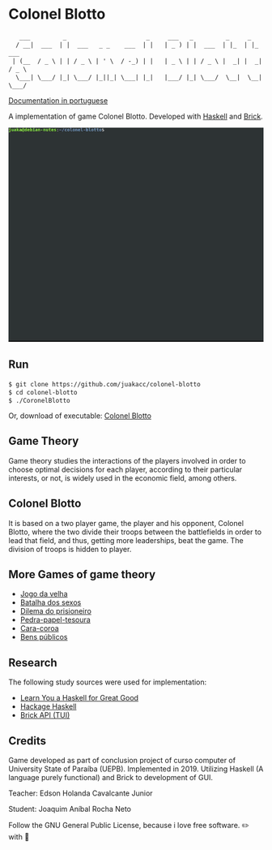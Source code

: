 # Colonel Blotto

```
   ___         _                      _     ___   _         _     _         
  / __|  ___  | |  ___   _ _    ___  | |   | _ ) | |  ___  | |_  | |_   ___
 | (__  / _ \ | | / _ \ | ' \  / -_) | |   | _ \ | | / _ \ |  _| |  _| / _ \
  \___| \___/ |_| \___/ |_||_| \___| |_|   |___/ |_| \___/  \__|  \__| \___/
```

[Documentation in portuguese](https://github.com/juakacc/colonel-blotto/blob/master/docs/guide.rst)

A implementation of game Colonel Blotto. Developed with [Haskell](https://www.haskell.org/) and [Brick](https://github.com/jtdaugherty/brick).

![Executando](./docs/executando.gif)

## Run

```
$ git clone https://github.com/juakacc/colonel-blotto
$ cd colonel-blotto
$ ./CoronelBlotto
```
Or, download of executable: [Colonel Blotto](https://github.com/juakacc/colonel-blotto/releases/download/v1.1.0/CoronelBlotto)

## Game Theory

Game theory studies the interactions of the players involved in order to choose optimal decisions for each player, according to their particular interests, or not, is widely used in the economic field, among others.

## Colonel Blotto

It is based on a two player game, the player and his opponent, Colonel Blotto, where the two divide their troops between the battlefields in order to lead that field, and thus, getting more leaderships, beat the game. The division of troops is hidden to player.

## More Games of game theory

- [Jogo da velha](https://is.gd/6TUze4)
- [Batalha dos sexos](https://is.gd/p85Wjz)
- [Dilema do prisioneiro](https://is.gd/JOjWO3)
- [Pedra-papel-tesoura](https://is.gd/whZDIV)
- [Cara-coroa](https://is.gd/XiwR6g)
- [Bens públicos](https://is.gd/8a58BE)

## Research

The following study sources were used for implementation:
- [Learn You a Haskell for Great Good](http://learnyouahaskell.com/)
- [Hackage Haskell](https://hackage.haskell.org)
- [Brick API (TUI)](https://github.com/jtdaugherty/brick)

## Credits

Game developed as part of conclusion project of curso computer of University State of Paraíba (UEPB). Implemented in 2019. Utilizing Haskell (A language purely functional) and Brick to development of GUI.

Teacher: Edson Holanda Cavalcante Junior

Student: Joaquim Aníbal Rocha Neto

Follow the GNU General Public License, because i love free software.
:pencil2: with :yellow_heart:
